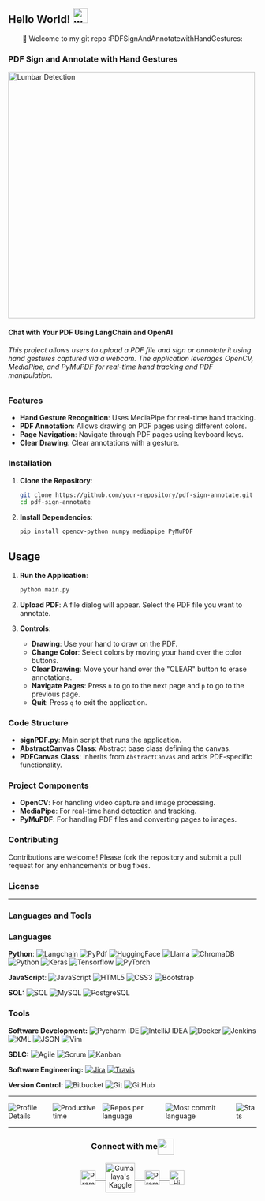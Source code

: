 ## Hello World! <img alt="wave" src="https://raw.githubusercontent.com/MartinHeinz/MartinHeinz/master/wave.gif" width="30px">

<div align="center"> 🚀 Welcome to my git repo :PDFSignAndAnnotatewithHandGestures:</div>

###  PDF Sign and Annotate with Hand Gestures
<img src="https://github.com/himalayaashish/PDF-AIR-CANVAS/blob/main/screensort/Screenshot%202024-06-25%20at%2011.58.39%E2%80%AFAM.png?raw=true" alt="Lumbar Detection" width="500"/>


#### Chat with Your PDF Using LangChain and OpenAI
###### This project allows users to upload a PDF file and sign or annotate it using hand gestures captured via a webcam. The application leverages OpenCV, MediaPipe, and PyMuPDF for real-time hand tracking and PDF manipulation.

### Features

- **Hand Gesture Recognition**: Uses MediaPipe for real-time hand tracking.
- **PDF Annotation**: Allows drawing on PDF pages using different colors.
- **Page Navigation**: Navigate through PDF pages using keyboard keys.
- **Clear Drawing**: Clear annotations with a gesture.

### Installation

1. **Clone the Repository**:
    ```bash
    git clone https://github.com/your-repository/pdf-sign-annotate.git
    cd pdf-sign-annotate
    ```

2. **Install Dependencies**:
    ```bash
    pip install opencv-python numpy mediapipe PyMuPDF
    ```

## Usage

1. **Run the Application**:
    ```bash
    python main.py
    ```

2. **Upload PDF**: A file dialog will appear. Select the PDF file you want to annotate.

3. **Controls**:
    - **Drawing**: Use your hand to draw on the PDF.
    - **Change Color**: Select colors by moving your hand over the color buttons.
    - **Clear Drawing**: Move your hand over the "CLEAR" button to erase annotations.
    - **Navigate Pages**: Press `n` to go to the next page and `p` to go to the previous page.
    - **Quit**: Press `q` to exit the application.

### Code Structure

- **signPDF.py**: Main script that runs the application.
- **AbstractCanvas Class**: Abstract base class defining the canvas.
- **PDFCanvas Class**: Inherits from `AbstractCanvas` and adds PDF-specific functionality.

### Project Components

- **OpenCV**: For handling video capture and image processing.
- **MediaPipe**: For real-time hand detection and tracking.
- **PyMuPDF**: For handling PDF files and converting pages to images.

### Contributing

Contributions are welcome! Please fork the repository and submit a pull request for any enhancements or bug fixes.

### License

---

### Languages and Tools 

### Languages
  **Python**:
  ![Langchain](https://img.shields.io/badge/LangChain-ffffff?logo=langchain&logoColor=green)
  ![PyPdf](https://img.shields.io/badge/PyPdf-red)
  ![HuggingFace](https://img.shields.io/badge/%F0%9F%A4%97%20Hugging%20Face-Model-blue)
  ![Llama](https://img.shields.io/badge/Llama-3.2-yellow?style=flat-square&logo=meta&logoColor=white)
  ![ChromaDB](https://img.shields.io/badge/ChromaDB-blue)
  ![Python](https://img.shields.io/badge/-Python-black?style=flat&logo=python)
  ![Keras](https://img.shields.io/badge/-Keras-D00000?style=flat&logo=Keras)
  ![Tensorflow](https://img.shields.io/badge/-Tensorflow-gray?style=flat&logo=tensorflow)
  ![PyTorch](https://img.shields.io/badge/-PyTorch-EE4C2C?style=flat&logo=PyTorch&logoColor=white)
  

  **JavaScript**: 
  ![JavaScript](https://img.shields.io/badge/-JavaScript-black?style=flat&logo=javascript)
  ![HTML5](https://img.shields.io/badge/-HTML5-E34F26?style=flat&logo=html5&logoColor=white) 
  ![CSS3](https://img.shields.io/badge/-CSS3-1572B6?style=flat&logo=css3) 
  ![Bootstrap](https://img.shields.io/badge/-Bootstrap-purple?style=flat&logo=bootstrap) 

  **SQL:**
  ![SQL](https://img.shields.io/badge/-SQL-orange?style=flat&logo=sql)
  ![MySQL](https://img.shields.io/badge/-MySQL-lightgray?style=flat&logo=mysql)
  ![PostgreSQL](https://img.shields.io/badge/-PostgreSQL-blue?style=flat&logo=postgresql)

### Tools

**Software Development:**
![Pycharm IDE](https://img.shields.io/badge/PyCharm-000000?logo=PyCharm&logoColor=white)
![IntelliJ IDEA](https://img.shields.io/badge/-red?style=flat&logo=IntelliJ-IDEA&logoColor=white)
![Docker](https://img.shields.io/badge/-2496ED?style=flat&logo=Docker&logoColor=white)
![Jenkins](https://img.shields.io/badge/Jenkins-gray?style=flat&logo=jenkins) 
![XML](https://img.shields.io/badge/-XML-orange?style=flat&logo=xml)
![JSON](https://img.shields.io/badge/-JSON-lightgray?style=flat&logo=json)
![Vim](https://img.shields.io/badge/-019733?style=flat&logo=Vim&logoColor=white)

**SDLC:**
![Agile](https://img.shields.io/badge/Agile-blue?style=flat&logo=Agile&logoColor=white) ![Scrum](https://img.shields.io/badge/Scrum-green?style=flat&logo=Scrum&logoColor=white) ![Kanban](https://img.shields.io/badge/Kanban-red?style=flat&logo=Kanban&logoColor=white)

**Software Engineering:**
[![Jira](https://img.shields.io/badge/-Jira-0052CC?style=flat&logo=jira&logoColor=white&link=https://github.com/Quananhle)](https://github.com/Quananhle)
[![Travis](https://img.shields.io/badge/-Travis-red?style=flat&logo=travis&logoColor=white&link=https://github.com/Quananhle)](https://github.com/Quananhle) 

**Version Control:**
![Bitbucket](https://img.shields.io/badge/-Bitbucket-blue?style=flat&logo=bitbucket)
![Git](https://img.shields.io/badge/-Git-black?style=flat&logo=git) 
![GitHub](https://img.shields.io/badge/-GitHub-181717?style=flat&logo=github)

---


<!--START_SECTION:waka-->
<div style="display: flex; justify-content: space-between; align-items: center;">
  <img src="http://github-profile-summary-cards.vercel.app/api/cards/profile-details?username=himalayaashish&theme=apprentice" alt="Profile Details" />
  <img src="http://github-profile-summary-cards.vercel.app/api/cards/productive-time?username=himalayaashish&theme=apprentice&utcOffset=8" alt="Productive time" />
  <img align="left" src="http://github-profile-summary-cards.vercel.app/api/cards/repos-per-language?username=himalayaashish&theme=apprentice" alt="Repos per language" />
  <img align="left" src="http://github-profile-summary-cards.vercel.app/api/cards/most-commit-language?username=himalayaashish&theme=apprentice" alt="Most commit language" />
  <img align="center" src="http://github-profile-summary-cards.vercel.app/api/cards/stats?username=himalayaashish&theme=apprentice" alt="Stats" />
</div>


---
<div align="center">
  <h3 align="center">Connect with me<img align="center" src="https://github.com/rajput2107/rajput2107/blob/master/Assets/Handshake.gif" height="33px" /></h3> 
</div>
<p align="center">
 <a href="https://www.linkedin.com/in/himalayaashish/" target="blank">
  <img align="center" alt="Pramod's LinkedIn" width="30px" src="https://www.vectorlogo.zone/logos/linkedin/linkedin-icon.svg" /> &nbsp; &nbsp;
 </a>
 <a href="https://www.kaggle.com/himalayaashish" target="blank">
  <img align="center" alt="Gumalaya's Kaggle" width="60px" src="https://www.vectorlogo.zone/logos/kaggle/kaggle-ar21.svg" /> &nbsp; &nbsp;
 </a>
 <a href="https://twitter.com/himalayaashish" target="blank">
  <img align="center" alt="Pramod's Twitter" width="30px" src="https://www.vectorlogo.zone/logos/twitter/twitter-official.svg" /> &nbsp; &nbsp;
 </a>
 <a href="https://medium.com/@himalayaashish" target="blank">
  <img align="center" alt="Himalaya's Twitter" width="30px" src="https://www.vectorlogo.zone/logos/medium/medium-tile.svg" />
 </a>
